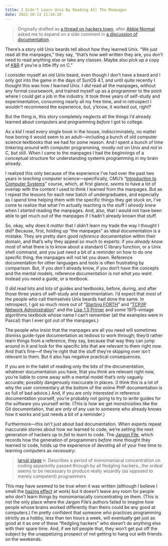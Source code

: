 ```yaml
---
title: I Didn't Learn Unix By Reading All The Manpages
date: 2022-10-13 21:34:10
---
```


> Originally drafted as [a thread on hackers.town][orig-thread],
> after [Abbie Normal][] asked me to expand on a side comment in
> [a discussion of documentation][earlier-thread].

There’s a story old Unix beards tell about how they learned Unix. “We
just read all the manpages,” they say, “that’s how well written they
are, you don’t need to read anything else or take any classes.  Maybe
also pick up a copy of [K&R][] if you’re a little iffy on C.”

I consider myself an old Unix beard, even though I don’t have a beard
and I only got into the game in the days of SunOS 4.1, and until quite
recently I thought this was how _I_ learned Unix.  I _did_ read all
the manpages, without any formal coursework, and trained myself up as
a programmer to the point where I could get a job in the industry.  It
took three years of self-study and experimentation, consuming nearly
all my free time, and in retrospect I wouldn’t recommend the experience,
but, y’know, it worked out, right?

But the thing is, this story completely neglects all the things I’d
already learned about computers and programming _before_ I got to
college.

<!--more-->

As a kid I read every single book in the house, indiscriminately, no
matter how boring it would seem to an adult—including a bunch of old
computer science textbooks that we had for some reason. And I spent a
bunch of time tinkering around with computer programming, mostly _not_
on Unix and _not_ in C, but still. When I came to the manpages I had
the beginnings of a conceptual structure for understanding systems
programming in my brain already.

I realized this only because of the experience I’ve had over the past
two years in _teaching_ computer science—specifically, CMU’s
“[Introduction to Computer Systems][15213]” course, which, at first
glance, _seems_ to have a lot of overlap with the content I used to
think I learned from the manpages.  But as I repeat the lessons for
each new batch of undergraduates, and especially as I spend time
helping them with the specific things they get stuck on, I’ve come to
realize that what I’m actually teaching is the stuff I _already knew_
when I _started_ reading the manpages.  And, also, that I would not
have been able to get much out of the manpages if I hadn’t already
known that stuff.

So, okay, why does it _matter_ that I didn’t learn my trade the way I
thought I did?  Because, first, holding up “the manpages” as ideal
documentation is a mistake.  They are pretty darn good _reference_
documentation within their domain, and that’s why they appeal so much
to experts: if you _already know_ most of what there is to know about
a standard C library function, or a Unix shell command, and you just
need a bit of a reminder on how to do one specific thing, the manpages
will not let you down.  Reference documentation for other languages
and tools is often frustrating by comparison.  But, if you _don’t_
already know, if you don’t have the concepts and the mental models,
reference documentation is _not what you want_.  Instead you need a
guide, or a textbook.

(I _did_ read lots and lots of guides and textbooks, before, during,
and after those three years of self-study and experimentation.  I’d
expect that _most_ of the people who call themselves Unix beards had
done the same.  In retrospect, I got so much more out of “[Starting
FORTH][]” and “[TCP/IP Network Administration][]” and the [Lisp 1.5
Primer][] and some 1975-vintage algorithms textbook whose name I can’t
remember (all the examples were in Pascal) than I ever got out of the
manpages.)

The people who insist that the manpages are all you need will
sometimes dismiss guide-type documentation as tedious to work through;
they’d rather learn things from a reference, they say, because that
way they can jump around in it and look for the specific bits that are
relevant to them right now.  And that’s fine—if they’re right that the
stuff they’re skipping over _isn’t_ relevant to them.  But it also has
negative practical consequences.

If you are in the habit of reading only the bits of the documentation,
whatever documentation you have, that you think are relevant right
now, you’re liable to come away with a mental model that’s only
vaguely accurate; possibly dangerously _in_‌accurate in places.  (I
think this is a lot of why the user commentary at the bottom of the
online PHP documentation is so full of bad advice.)  And, if you are
only interested in reference documentation yourself, you’re probably
not going to try to _write_ guides for the software you yourself
write.  (This is how we get monstrosities like the Git
documentation, that are _only_ of any use to someone who already knows
how it works and just needs a bit of a reminder.)

Furthermore—this isn’t just about bad documentation.  When experts
repeat inaccurate stories about how _we_ learned to code, we’re
setting the next generation of hackers up to _fail_ to learn to code.
The [Jargon File][], which records how the generation of programmers
_before_ mine thought they learned to code, holds up the experience of
devoting all of your free time to learning computers as _necessary_:

> [larval stage][] _n._ Describes a period of monomaniacal
> concentration on coding apparently passed through by all fledgling
> hackers…the ordeal seems to be necessary to produce really wizardly
> (as opposed to merely competent) programmers

This may have _seemed_ to be true when it was written (although I
believe I smell the [hazing effect][] at work) but it doesn’t leave
any room for people who don’t learn things by monomaniacally
concentrating on them.  (This is not the only place where the Jargon
File’s authors failed to imagine how people whose brains worked
differently than theirs could be any good at computers.)  I’m pretty
confident that someone who practices programming strictly as a hobby,
less than ten hours a week, will eventually get just as good at it as
one of these “fledgling hackers” who doesn’t do anything else with
their spare time.  And, if we _tell_ people that, they won’t get put
off the subject by the unappetizing prospect of not getting to hang
out with friends on the weekends.

[orig-thread]: https://hackers.town/@zwol/108936234680866181
[earlier-thread]: https://hackers.town/@zwol/108861581410003388
[Abbie Normal]: https://floss.social/@abbienormal
[K&R]: https://en.wikipedia.org/wiki/The_C_Programming_Language
[15213]: https://www.cs.cmu.edu/~213/
[Starting FORTH]: https://www.forth.com/starting-forth/
[TCP/IP Network Administration]: https://www.amazon.com/TCP-Network-Administration-OReilly-Networking/dp/0596002971
[Lisp 1.5 Primer]: https://www.softwarepreservation.org/projects/LISP/book/Weismann_LISP1.5_Primer_1967.pdf
[Jargon File]: http://www.catb.org/jargon/html
[larval stage]: http://www.catb.org/jargon/html/L/larval-stage.html
[hazing effect]: https://www.academia.edu/download/35068087/A_Aronson.pdf
